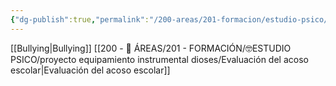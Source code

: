 ```yaml
---
{"dg-publish":true,"permalink":"/200-areas/201-formacion/estudio-psico/proyecto-equipamiento-instrumental-dioses/violencia-acoso-escolar/","dgPassFrontmatter":true}
---
```


[[Bullying\|Bullying]]
[[200 - 📌 ÁREAS/201 - FORMACIÓN/🤓ESTUDIO PSICO/proyecto equipamiento instrumental dioses/Evaluación del acoso escolar\|Evaluación del acoso escolar]]

